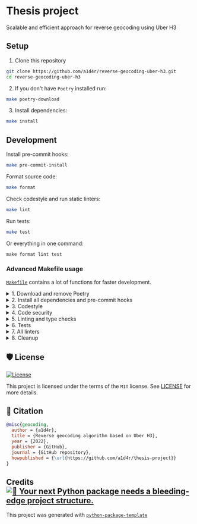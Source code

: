 # Thesis project

Scalable and efficient approach for reverse geocoding using Uber H3

## Setup

1. Clone this repository

```bash
git clone https://github.com/a1d4r/reverse-geocoding-uber-h3.git
cd reverse-geocoding-uber-h3 
```

2. If you don't have `Poetry` installed run:

```bash
make poetry-download
```

3. Install dependencies:
```bash
make install
```

## Development

Install pre-commit hooks:

```bash
make pre-commit-install
```

Format source code:

```bash
make format
```

Check codestyle and run static linters:

```bash
make lint
```

Run tests:

```bash
make test
```

Or everything in one command:
```
make format lint test
```


### Advanced Makefile usage

[`Makefile`](https://github.com/a1d4r/thesis-project/blob/master/Makefile) contains a lot of functions for faster development.

<details>
<summary>1. Download and remove Poetry</summary>
<p>

To download and install Poetry run:

```bash
make poetry-download
```

To uninstall

```bash
make poetry-remove
```

</p>
</details>

<details>
<summary>2. Install all dependencies and pre-commit hooks</summary>
<p>

Install requirements:

```bash
make install
```

Pre-commit hooks coulb be installed after `git init` via

```bash
make pre-commit-install
```

</p>
</details>

<details>
<summary>3. Codestyle</summary>
<p>

Automatic formatting uses `pyupgrade`, `isort` and `black`.

```bash
make codestyle

# or use synonym
make format
```

Codestyle checks only, without rewriting files:

```bash
make check-codestyle
```

> Note: `check-codestyle` uses `isort`, `black` and `darglint` library

Update all dev libraries to the latest version using one comand

```bash
make update-dev-deps
```
</p>
</details>

<details>
<summary>4. Code security</summary>
<p>

```bash
make check-security
```

This command identifies security issues with `Safety` and `Bandit`.

```bash
make check-security
```

To validate `pyproject.toml` use
```bash
make check-poetry
```

</p>
</details>


<details>
<summary>5. Linting and type checks</summary>
<p>

Run static linting with `pylint` and `mypy`:

```bash
make static-lint
```

</p>
</details>

<details>
<summary>6. Tests</summary>
<p>

Run `pytest`

```bash
make test
```

</p>
</details>

<details>
<summary>7. All linters</summary>
<p>

Of course there is a command to ~~rule~~ run all linters in one:

```bash
make lint
```

the same as:

```bash
make format lint test
```

</p>
</details>

<details>
<summary>8. Cleanup</summary>
<p>
Delete pycache files

```bash
make pycache-remove
```

Remove package build

```bash
make build-remove
```

Delete .DS_STORE files

```bash
make dsstore-remove
```

Remove .mypycache

```bash
make mypycache-remove
```

Or to remove all above run:

```bash
make cleanup
```

</p>
</details>

## 🛡 License

[![License](https://img.shields.io/github/license/a1d4r/thesis-project)](https://github.com/a1d4r/thesis-project/blob/master/LICENSE)

This project is licensed under the terms of the `MIT` license. See [LICENSE](https://github.com/a1d4r/thesis-project/blob/master/LICENSE) for more details.

## 📃 Citation

```bibtex
@misc{geocoding,
  author = {a1d4r},
  title = {Reverse geocoding algorithm based on Uber H3},
  year = {2022},
  publisher = {GitHub},
  journal = {GitHub repository},
  howpublished = {\url{https://github.com/a1d4r/thesis-project}}
}
```

## Credits [![🚀 Your next Python package needs a bleeding-edge project structure.](https://img.shields.io/badge/python--package--template-%F0%9F%9A%80-brightgreen)](https://github.com/TezRomacH/python-package-template)

This project was generated with [`python-package-template`](https://github.com/TezRomacH/python-package-template)
